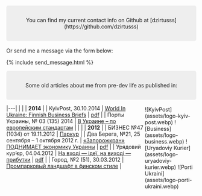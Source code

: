 ---
---

<style>
.contact-info {
    background-color: #eee;
    padding: 30px;
    text-align: center;
    border-radius: 5px;
}

.contact-info p {
    margin: 0;
}

.logos-container {
    max-width: 220px;
}

.logos-container img {
    max-width: 200px;
    margin: 10px 20px;
}

.articles-container {
    display: flex;
}

.articles-container table,
.articles-container table tr,
.articles-container table td {
    border: none;
}
</style>

<div class="contact-info" markdown="1">
You can find my current contact info on Github at [dzirtusss](https://github.com/dzirtusss)
</div>

<br />
Or send me a message via the form below:

{% include send_message.html %}

<div class="contact-info">
Some old articles about me from pre-dev life as published in:
</div>

<div class="articles-container">
<div markdown="1">

|---|
| |
| **2014** |
| KyivPost, 30.10.2014 | [World In Ukraine: Finnish Business Briefs](https://kyivpost.com/article/content/business/finnish-business-briefs-370142.html) | [pdf](assets/article01.pdf) |
| Порты Украины, № 03 (135) 2014 | [В Украине – по европейским стандартам](https://portsukraine.com/node/3629) |
| |
| **2012** |
| БИЗНЕС №47 (1034) от 19.11.2012 | [Паркур](https://www.business.ua/articles/eyewitness/41232/) |
| Два Берега, №21, 25 сентября – 1 октября 2012 г. | [«Запорожкран» ПОДНИМАЕТ экономику Украины](https://sergiy-kaltsev.zp.ua/assets/files/dvaberega/21_db.pdf) | [pdf](assets/article03.pdf) |
| Урядовий кур’єр, 04.04.2012 | [На вході — ідеї, на виході — прибутки](https://ukurier.gov.ua/uk/articles/na-vhodi-ideyi-na-vihodi-pributki/) | [pdf](assets/article02.pdf) |
| Город, №2 (51), 30.03.2012 | [Промпарковый ландшафт в финском стиле](https://www.konecranes.com.ua/issue/34.pdf) |

</div>

<div class="logos-container" markdown="1">
<br />
![KyivPost](assets/logo-kyiv-post.webp)
![Business](assets/logo-business.webp)
![Uryadoviy Kurier](assets/logo-uryadoviy-kurier.webp)
![Porti Ukraini](assets/logo-porti-ukraini.webp)
</div>

</div>
